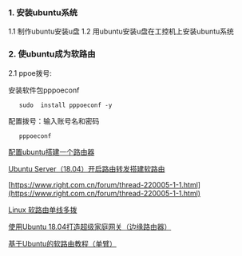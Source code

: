 

### 1. 安装ubuntu系统
  1.1 制作ubuntu安装u盘
  1.2 用ubuntu安装u盘在工控机上安装ubuntu系统

### 2. 使ubuntu成为软路由

  2.1 ppoe拨号: 
  
   安装软件包pppoeconf
```
   sudo  install pppoeconf -y 
```
   配置拨号：输入账号名和密码
```
   pppoeconf
```



[配置ubuntu搭建一个路由器](https://blog.csdn.net/u012174021/article/details/45369457?depth_1-utm_source=distribute.pc_relevant.none-task&utm_source=distribute.pc_relevant.none-task)

[Ubuntu Server（18.04）开启路由转发搭建软路由](https://blog.csdn.net/Splend520/article/details/86505569)

[https://www.right.com.cn/forum/thread-220005-1-1.html](https://www.right.com.cn/forum/thread-220005-1-1.html)

[Linux 软路由单线多拨](https://www.zfl9.com/multi-wan-router.html)

[使用Ubuntu 18.04打造超级家庭网关（边缘路由器）](https://www.johnrosen1.com/ubuntu-router/)

[基于Ubuntu的软路由教程（单臂）](基于Ubuntu的软路由教程（单臂）)
